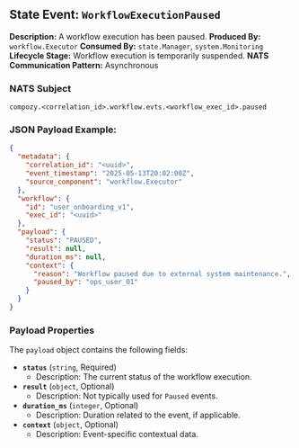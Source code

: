 ## State Event: `WorkflowExecutionPaused`

**Description:** A workflow execution has been paused.
**Produced By:** `workflow.Executor`
**Consumed By:** `state.Manager`, `system.Monitoring`
**Lifecycle Stage:** Workflow execution is temporarily suspended.
**NATS Communication Pattern:** Asynchronous

### NATS Subject

`compozy.<correlation_id>.workflow.evts.<workflow_exec_id>.paused`

### JSON Payload Example:

```json
{
  "metadata": {
    "correlation_id": "<uuid>",
    "event_timestamp": "2025-05-13T20:02:00Z",
    "source_component": "workflow.Executor"
  },
  "workflow": {
    "id": "user_onboarding_v1",
    "exec_id": "<uuid>"
  },
  "payload": {
    "status": "PAUSED",
    "result": null,
    "duration_ms": null,
    "context": {
      "reason": "Workflow paused due to external system maintenance.",
      "paused_by": "ops_user_01"
    }
  }
}
```

### Payload Properties

The `payload` object contains the following fields:
-   **`status`** (`string`, Required)
    -   Description: The current status of the workflow execution.
-   **`result`** (`object`, Optional)
    -   Description: Not typically used for `Paused` events.
-   **`duration_ms`** (`integer`, Optional)
    -   Description: Duration related to the event, if applicable.
-   **`context`** (`object`, Optional)
    -   Description: Event-specific contextual data.
